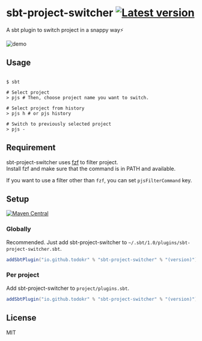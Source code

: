 # sbt-project-switcher [![Latest version](https://img.shields.io/badge/sbt--project--switcher-0.1.4-green.svg?ver=0.1.4)](https://index.scala-lang.org/todokr/sbt-project-switcher/sbt-project-switcher)

A sbt plugin to switch project in a snappy way⚡️

![demo](https://raw.githubusercontent.com/todokr/sbt-project-switcher/master/pjs.gif)


## Usage

```console

$ sbt

# Select project
> pjs # Then, choose project name you want to switch.

# Select project from history
> pjs h # or pjs history

# Switch to previously selected project
> pjs -
```

## Requirement
sbt-project-switcher uses [fzf](https://github.com/junegunn/fzf) to filter project.  
Install fzf and make sure that the command is in PATH and available.

If you want to use a filter other than `fzf`, you can set `pjsFilterCommand` key.

## Setup
[![Maven Central](https://maven-badges.herokuapp.com/maven-central/io.github.todokr/sbt-project-switcher/badge.svg)](https://search.maven.org/artifact/io.github.todokr/sbt-project-switcher)


### Globally

Recommended. Just add sbt-project-switcher to `~/.sbt/1.0/plugins/sbt-project-switcher.sbt`.

```scala
addSbtPlugin("io.github.todokr" % "sbt-project-switcher" % "(version)")
```


### Per project

Add sbt-project-switcher to `project/plugins.sbt`.

```scala
addSbtPlugin("io.github.todokr" % "sbt-project-switcher" % "(version)")
```


## License
MIT
